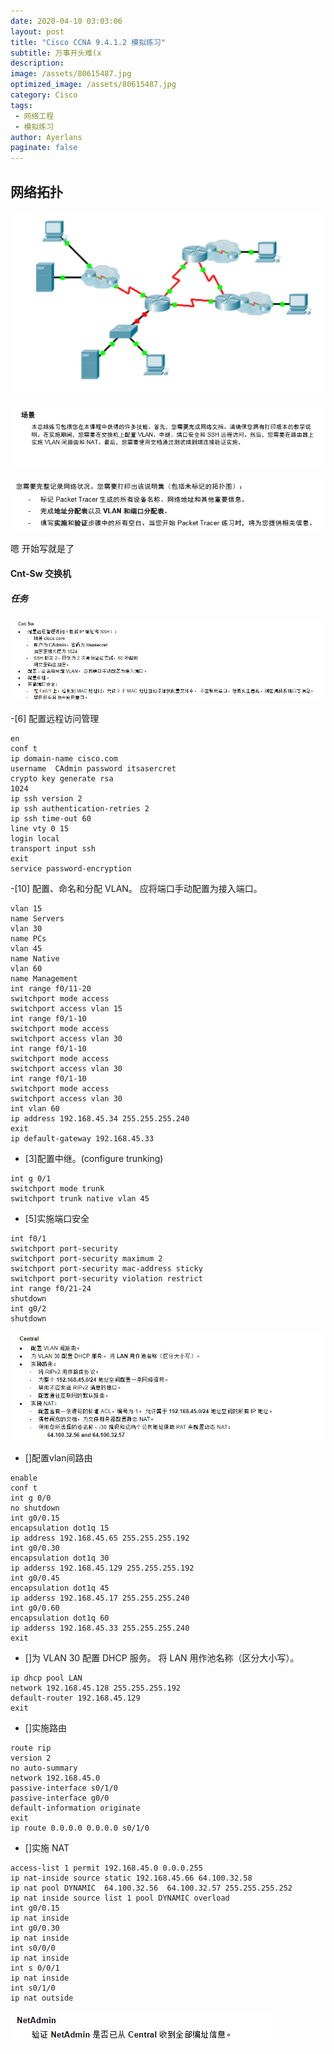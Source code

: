 ```yaml
---
date: 2020-04-10 03:03:06
layout: post
title: "Cisco CCNA 9.4.1.2 模拟练习"
subtitle: 万事开头难(x
description:
image: /assets/80615487.jpg
optimized_image: /assets/80615487.jpg
category: Cisco
tags:
 - 网络工程
 - 模拟练习
author: Ayerlans
paginate: false
---
```

## 网络拓扑

![Snipaste_2020-04-10_11-06-18](/assets/Snipaste_2020-04-10_11-06-18.png)


![Snipaste_2020-04-10_11-08-24](/assets/Snipaste_2020-04-10_11-08-24.png)


![Snipaste_2020-04-10_11-08-04](/assets/Snipaste_2020-04-10_11-08-04_y8p8x0gvn.png)



 嗯 开始写就是了

 #### Cnt-Sw 交换机
 ##### 任务
 ![Snipaste_2020-04-10_11-10-59](/assets/Snipaste_2020-04-10_11-10-59.png)


 -[6] 配置远程访问管理

```
en
conf t
ip domain-name cisco.com
username  CAdmin password itsasercret
crypto key generate rsa
1024
ip ssh version 2
ip ssh authentication-retries 2
ip ssh time-out 60
line vty 0 15
login local
transport input ssh
exit
service password-encryption
```
 -[10] 配置、命名和分配 VLAN。 应将端口手动配置为接入端口。
```
vlan 15
name Servers
vlan 30
name PCs
vlan 45
name Native
vlan 60
name Management
int range f0/11-20
switchport mode access
switchport access vlan 15
int range f0/1-10
switchport mode access
switchport access vlan 30
int range f0/1-10
switchport mode access
switchport access vlan 30
int range f0/1-10
switchport mode access
switchport access vlan 30
int vlan 60
ip address 192.168.45.34 255.255.255.240
exit
ip default-gateway 192.168.45.33
```
 - [3]配置中继。(configure trunking)
 ```
 int g 0/1
 switchport mode trunk
 switchport trunk native vlan 45
 ```

- [5]实施端口安全
 ```
int f0/1
switchport port-security
switchport port-security maximum 2
switchport port-security mac-address sticky
switchport port-security violation restrict
int range f0/21-24
shutdown
int g0/2
shutdown
 ```

![Snipaste_2020-04-10_14-07-07](/assets/Snipaste_2020-04-10_14-07-07.png)

 - []配置vlan间路由
 ```
 enable
 conf t
 int g 0/0
 no shutdown
 int g0/0.15
 encapsulation dot1q 15
 ip address 192.168.45.65 255.255.255.192
 int g0/0.30
 encapsulation dot1q 30
 ip adderss 192.168.45.129 255.255.255.192
 int g0/0.45
 encapsulation dot1q 45
 ip adderss 192.168.45.17 255.255.255.240
 int g0/0.60
 encapsulation dot1q 60
 ip adderss 192.168.45.33 255.255.255.240
 exit
 ```
- []为 VLAN 30 配置 DHCP 服务。 将 LAN 用作池名称（区分大小写）。
```
ip dhcp pool LAN
network 192.168.45.128 255.255.255.192
default-router 192.168.45.129
exit
```
- []实施路由
```
route rip
version 2
no auto-summary
network 192.168.45.0
passive-interface s0/1/0
passive-interface g0/0
default-information originate
exit
ip route 0.0.0.0 0.0.0.0 s0/1/0

```

- []实施 NAT
```
access-list 1 permit 192.168.45.0 0.0.0.255
ip nat-inside source static 192.168.45.66 64.100.32.58
ip nat pool DYNAMIC  64.100.32.56  64.100.32.57 255.255.255.252
ip nat inside source list 1 pool DYNAMIC overload
int g0/0.15
ip nat inside
int g0/0.30
ip nat inside
int s0/0/0
ip nat inside
int s 0/0/1
ip nat inside
int s0/1/0
ip nat outside

```
![Snipaste_2020-04-10_15-30-10](/assets/Snipaste_2020-04-10_15-30-10.png)
